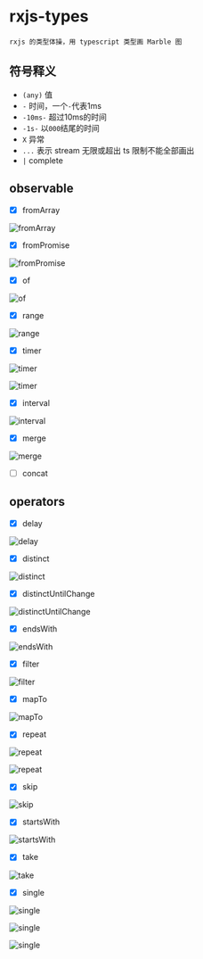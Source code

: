 # rxjs-types
`rxjs 的类型体操，用 typescript 类型画 Marble 图`

## 符号释义
- `(any)` 值
- `-` 时间，一个`-`代表1ms
- `-10ms-` 超过10ms的时间
- `-1s-` 以`000`结尾的时间
- `X` 异常
- `...` 表示 stream 无限或超出 ts 限制不能全部画出
- `|` complete

## observable
- [X] fromArray

![fromArray](https://user-images.githubusercontent.com/11540557/165904783-6082a561-8bdb-4a7f-8e52-0b13110876bd.png)

- [X] fromPromise

![fromPromise](https://user-images.githubusercontent.com/11540557/165904974-34cbfb9d-feed-4571-8ce6-690cf2786f44.png)

- [X] of

![of](https://user-images.githubusercontent.com/11540557/165905118-bbe54dcf-4739-4c30-aa84-8f212f95c0ba.png)

- [X] range

![range](https://user-images.githubusercontent.com/11540557/165905349-b36f8463-d369-413c-a8ad-51eafefd5f02.png)

- [X] timer

![timer](https://user-images.githubusercontent.com/11540557/165905487-51154015-144c-4506-8a0a-6446579e3f92.png)

![timer](https://user-images.githubusercontent.com/11540557/165905561-b4d0112e-ba6f-4217-aac4-4c6896daa171.png)

- [X] interval

![interval](https://user-images.githubusercontent.com/11540557/165905645-ecd25dfa-d6dd-4708-b69b-40d889305e05.png)

- [X] merge

![merge](https://user-images.githubusercontent.com/11540557/165905989-bc9e20df-1ff9-4428-846f-c2fc571032c3.png)

- [ ] concat

## operators

- [X] delay

![delay](https://user-images.githubusercontent.com/11540557/165906221-865e9640-40fc-4df8-9fae-45a1c818158b.png)

- [X] distinct

![distinct](https://user-images.githubusercontent.com/11540557/165906429-55f7bf7a-d5d0-4343-a4b0-f0c4095a9912.png)

- [X] distinctUntilChange

![distinctUntilChange](https://user-images.githubusercontent.com/11540557/165906541-f73def91-feb6-4cfe-a9a9-6bd00b92f471.png)

- [X] endsWith

![endsWith](https://user-images.githubusercontent.com/11540557/165906645-d26ac15d-e893-4fc3-89a7-d0c9802f2ace.png)

- [X] filter

![filter](https://user-images.githubusercontent.com/11540557/165906724-47cc9677-d5bf-4077-9dd5-17e3f8653c81.png)

- [X] mapTo

![mapTo](https://user-images.githubusercontent.com/11540557/165906967-673fed04-2365-4cd2-be6c-9c969d852025.png)

- [X] repeat

![repeat](https://user-images.githubusercontent.com/11540557/165907070-3d26feb2-ed7a-47d9-bf18-02212066474a.png)

![repeat](https://user-images.githubusercontent.com/11540557/165907147-31d1a6fd-5df7-4f13-b29f-bc2d6d085943.png)

- [X] skip

![skip](https://user-images.githubusercontent.com/11540557/165907227-15ebc457-4220-49e2-887a-b0dafbcea2d4.png)

- [X] startsWith

![startsWith](https://user-images.githubusercontent.com/11540557/165907291-09132ab2-bcc2-4173-a2e0-2f3da8f3aff4.png)

- [X] take

![take](https://user-images.githubusercontent.com/11540557/165907361-c22a8f4d-8999-469a-aa70-c8974cb617ad.png)

- [X] single

![single](https://user-images.githubusercontent.com/11540557/165930901-75b2a867-9861-4beb-8ffc-fce36987c7aa.png)

![single](https://user-images.githubusercontent.com/11540557/165931065-abf2b861-46f5-435e-91e5-1c4b9995593a.png)

![single](https://user-images.githubusercontent.com/11540557/165931166-8e75ec2c-3e0f-4b64-a191-49da4ee491c9.png)
